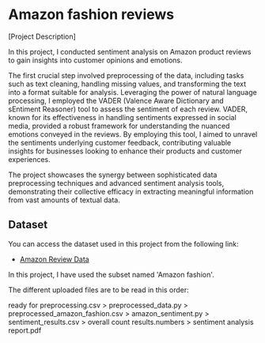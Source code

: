# Amazon fashion reviews

[Project Description]

In this project, I conducted sentiment analysis on Amazon product reviews to gain insights into customer opinions and emotions. 

The first crucial step involved preprocessing of the data, including tasks such as text cleaning, handling missing values, and transforming the text into a format suitable for analysis. 
Leveraging the power of natural language processing, I employed the VADER (Valence Aware Dictionary and sEntiment Reasoner) tool to assess the sentiment of each review. VADER, known for its effectiveness in handling sentiments expressed in social media, provided a robust framework for understanding the nuanced emotions conveyed in the reviews. By employing this tool, I aimed to unravel the sentiments underlying customer feedback, contributing valuable insights for businesses looking to enhance their products and customer experiences. 

The project showcases the synergy between sophisticated data preprocessing techniques and advanced sentiment analysis tools, demonstrating their collective efficacy in extracting meaningful information from vast amounts of textual data.



## Dataset

You can access the dataset used in this project from the following link:

- [Amazon Review Data](https://nijianmo.github.io/amazon/index.html)

In this project, I have used the subset named 'Amazon fashion'.

The different uploaded files are to be read in this order: 

ready for preprocessing.csv > preprocessed_data.py > preprocessed_amazon_fashion.csv > amazon_sentiment.py > sentiment_results.csv > overall count results.numbers > sentiment analysis report.pdf
